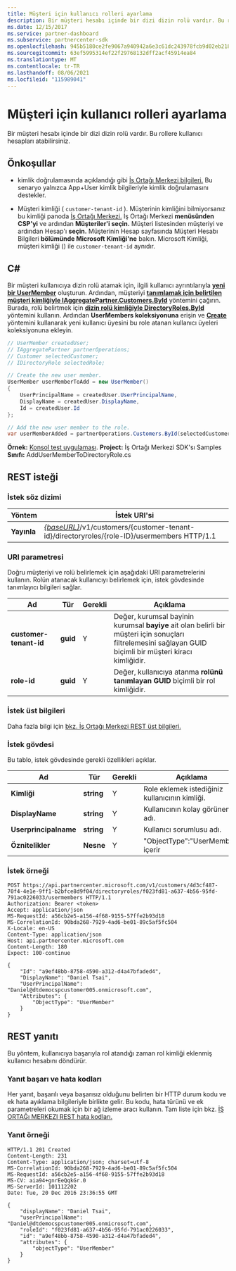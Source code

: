 ```yaml
---
title: Müşteri için kullanıcı rolleri ayarlama
description: Bir müşteri hesabı içinde bir dizi dizin rolü vardır. Bu rollere kullanıcı hesapları atabilirsiniz.
ms.date: 12/15/2017
ms.service: partner-dashboard
ms.subservice: partnercenter-sdk
ms.openlocfilehash: 945b5180ce2fe9067a940942a6e3c61dc243978fcb9d02eb218dce69ec487402
ms.sourcegitcommit: 63ef5995314ef22f29768132dff2acf45914ea84
ms.translationtype: MT
ms.contentlocale: tr-TR
ms.lasthandoff: 08/06/2021
ms.locfileid: "115989041"
---
```

# <a name="set-user-roles-for-a-customer"></a>Müşteri için kullanıcı rolleri ayarlama

Bir müşteri hesabı içinde bir dizi dizin rolü vardır. Bu rollere kullanıcı hesapları atabilirsiniz.

## <a name="prerequisites"></a>Önkoşullar

- kimlik doğrulamasında açıklandığı gibi [İş Ortağı Merkezi bilgileri.](partner-center-authentication.md) Bu senaryo yalnızca App+User kimlik bilgileriyle kimlik doğrulamasını destekler.

- Müşteri kimliği ( `customer-tenant-id` ). Müşterinin kimliğini bilmiyorsanız bu kimliği panoda [İş Ortağı Merkezi.](https://partner.microsoft.com/dashboard) İş Ortağı Merkezi **menüsünden CSP'yi** ve ardından **Müşteriler'i seçin.** Müşteri listesinden müşteriyi ve ardından Hesap'ı **seçin.** Müşterinin Hesap sayfasında Müşteri Hesabı Bilgileri **bölümünde Microsoft** **Kimliği'ne** bakın. Microsoft Kimliği, müşteri kimliği () ile `customer-tenant-id` aynıdır.

## <a name="c"></a>C\#

Bir müşteri kullanıcıya dizin rolü atamak için, ilgili kullanıcı ayrıntılarıyla [**yeni bir UserMember**](/dotnet/api/microsoft.store.partnercenter.models.roles.usermember) oluşturun. Ardından, müşteriyi [**tanımlamak için belirtilen müşteri kimliğiyle IAggregatePartner.Customers.ById**](/dotnet/api/microsoft.store.partnercenter.customers.icustomercollection.byid) yöntemini çağırın. Burada, rolü belirtmek için [**dizin rolü kimliğiyle DirectoryRoles.ById**](/dotnet/api/microsoft.store.partnercenter.customerdirectoryroles.idirectoryrolecollection.byid) yöntemini kullanın. Ardından **UserMembers koleksiyonuna** erişin ve [**Create**](/dotnet/api/microsoft.store.partnercenter.customerdirectoryroles.iusermembercollection.create) yöntemini kullanarak yeni kullanıcı üyesini bu role atanan kullanıcı üyeleri koleksiyonuna ekleyin.

``` csharp
// UserMember createdUser;
// IAggregatePartner partnerOperations;
// Customer selectedCustomer;
// IDirectoryRole selectedRole;

// Create the new user member.
UserMember userMemberToAdd = new UserMember()
{
    UserPrincipalName = createdUser.UserPrincipalName,
    DisplayName = createdUser.DisplayName,
    Id = createdUser.Id
};

// Add the new user member to the role.
var userMemberAdded = partnerOperations.Customers.ById(selectedCustomer.Id).DirectoryRoles.ById(selectedRole.Id).UserMembers.Create(userMemberToAdd);
```

**Örnek:** [Konsol test uygulaması](console-test-app.md). **Project:** İş Ortağı Merkezi SDK'sı Samples **Sınıfı:** AddUserMemberToDirectoryRole.cs

## <a name="rest-request"></a>REST isteği

### <a name="request-syntax"></a>İstek söz dizimi

| Yöntem   | İstek URI'si                                                                                                                 |
|----------|-----------------------------------------------------------------------------------------------------------------------------|
| **Yayınla** | [*{baseURL}*](partner-center-rest-urls.md)/v1/customers/{customer-tenant-id}/directoryroles/{role-ID}/usermembers HTTP/1.1 |

### <a name="uri-parameter"></a>URI parametresi

Doğru müşteriyi ve rolü belirlemek için aşağıdaki URI parametrelerini kullanın. Rolün atanacak kullanıcıyı belirlemek için, istek gövdesinde tanımlayıcı bilgileri sağlar.

| Ad                   | Tür     | Gerekli | Açıklama                                                                                                                                            |
|------------------------|----------|----------|--------------------------------------------------------------------------------------------------------------------------------------------------------|
| **customer-tenant-id** | **guid** | Y        | Değer, kurumsal bayinin kurumsal **bayiye** ait olan belirli bir müşteri için sonuçları filtrelemesini sağlayan GUID biçimli bir müşteri kiracı kimliğidir. |
| **role-id**            | **guid** | Y        | Değer, kullanıcıya atanma **rolünü tanımlayan GUID** biçimli bir rol kimliğidir.                                                              |

### <a name="request-headers"></a>İstek üst bilgileri

Daha fazla bilgi için [bkz. İş Ortağı Merkezi REST üst bilgileri.](headers.md)

### <a name="request-body"></a>İstek gövdesi

Bu tablo, istek gövdesinde gerekli özellikleri açıklar.

| Ad                  | Tür       | Gerekli | Açıklama                            |
|-----------------------|------------|----------|----------------------------------------|
| **Kimliği**                | **string** | Y        | Role eklemek istediğiniz kullanıcının kimliği. |
| **DisplayName**       | **string** | Y        | Kullanıcının kolay görünen adı. |
| **Userprincipalname** | **string** | Y        | Kullanıcı sorumlusu adı.        |
| **Öznitelikler**        | **Nesne** | Y        | "ObjectType":"UserMember" içerir     |

### <a name="request-example"></a>İstek örneği

```http
POST https://api.partnercenter.microsoft.com/v1/customers/4d3cf487-70f4-4e1e-9ff1-b2bfce8d9f04/directoryroles/f023fd81-a637-4b56-95fd-791ac0226033/usermembers HTTP/1.1
Authorization: Bearer <token>
Accept: application/json
MS-RequestId: a56cb2e5-a156-4f68-9155-57ffe2b93d18
MS-CorrelationId: 90bda268-7929-4ad6-be01-89c5af5fc504
X-Locale: en-US
Content-Type: application/json
Host: api.partnercenter.microsoft.com
Content-Length: 180
Expect: 100-continue

{
    "Id": "a9ef48bb-8758-4590-a312-d4a47bfaded4",
    "DisplayName": "Daniel Tsai",
    "UserPrincipalName": "Daniel@dtdemocspcustomer005.onmicrosoft.com",
    "Attributes": {
        "ObjectType": "UserMember"
    }
}
```

## <a name="rest-response"></a>REST yanıtı

Bu yöntem, kullanıcıya başarıyla rol atandığı zaman rol kimliği eklenmiş kullanıcı hesabını döndürür.

### <a name="response-success-and-error-codes"></a>Yanıt başarı ve hata kodları

Her yanıt, başarılı veya başarısız olduğunu belirten bir HTTP durum kodu ve ek hata ayıklama bilgileriyle birlikte gelir. Bu kodu, hata türünü ve ek parametreleri okumak için bir ağ izleme aracı kullanın. Tam liste için bkz. [İŞ ORTAĞı MERKEZI REST hata kodları.](error-codes.md)

### <a name="response-example"></a>Yanıt örneği

```http
HTTP/1.1 201 Created
Content-Length: 231
Content-Type: application/json; charset=utf-8
MS-CorrelationId: 90bda268-7929-4ad6-be01-89c5af5fc504
MS-RequestId: a56cb2e5-a156-4f68-9155-57ffe2b93d18
MS-CV: aia94+gnrEeQqkGr.0
MS-ServerId: 101112202
Date: Tue, 20 Dec 2016 23:36:55 GMT

{
    "displayName": "Daniel Tsai",
    "userPrincipalName": "Daniel@dtdemocspcustomer005.onmicrosoft.com",
    "roleId": "f023fd81-a637-4b56-95fd-791ac0226033",
    "id": "a9ef48bb-8758-4590-a312-d4a47bfaded4",
    "attributes": {
        "objectType": "UserMember"
    }
}
```
